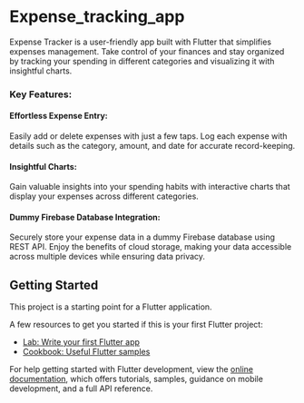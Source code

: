 # Expense_tracking_app

Expense Tracker is a user-friendly app built with Flutter that simplifies expenses management. Take control of your finances and stay organized by tracking your spending in different categories and visualizing it with insightful charts.

### Key Features:

#### Effortless Expense Entry: 
Easily add or delete expenses with just a few taps. Log each expense with details such as the category, amount, and date for accurate record-keeping.
#### Insightful Charts: 
Gain valuable insights into your spending habits with interactive charts that display your expenses across different categories. 
#### Dummy Firebase Database Integration: 
Securely store your expense data in a dummy Firebase database using REST API. Enjoy the benefits of cloud storage, making your data accessible across multiple devices while ensuring data privacy.

## Getting Started

This project is a starting point for a Flutter application.

A few resources to get you started if this is your first Flutter project:

- [Lab: Write your first Flutter app](https://docs.flutter.dev/get-started/codelab)
- [Cookbook: Useful Flutter samples](https://docs.flutter.dev/cookbook)

For help getting started with Flutter development, view the
[online documentation](https://docs.flutter.dev/), which offers tutorials,
samples, guidance on mobile development, and a full API reference.
